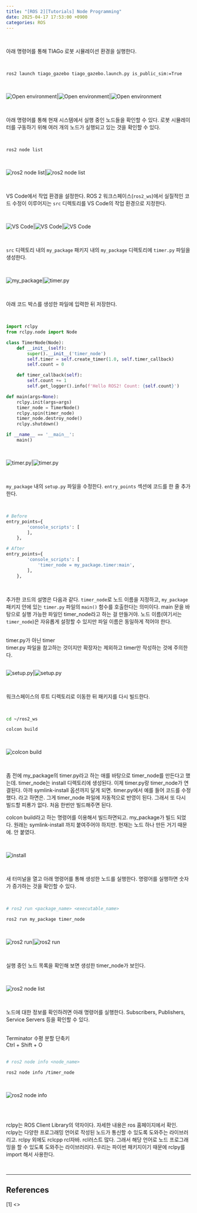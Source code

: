 ```yaml
---
title: "[ROS 2][Tutorials] Node Programming"
date: 2025-04-17 17:53:00 +0900
categories: ROS
---
```


&nbsp;

아래 명령어를 통해 TIAGo 로봇 시뮬레이션 환경을 실행한다.

<br>

```bash
ros2 launch tiago_gazebo tiago_gazebo.launch.py is_public_sim:=True
```

<br>

![Open environment](/assets/img/2025-04-17/open-environment-1.png)|![Open environment](/assets/img/2025-04-17/open-environment-2.png)|![Open environment](/assets/img/2025-04-17/open-environment-3.png)

<br>

아래 명령어를 통해 현재 시스템에서 실행 중인 노드들을 확인할 수 있다. 로봇 시뮬레이터를 구동하기 위해 여러 개의 노드가 실행되고 있는 것을 확인할 수 있다.

<br>

```bash
ros2 node list
```

<br>

![ros2 node list](/assets/img/2025-04-17/ros2-node-list-1.png)|![ros2 node list](/assets/img/2025-04-17/ros2-node-list-2.png)

<br>

VS Code에서 작업 환경을 설정한다. ROS 2 워크스페이스(`ros2_ws`)에서 실질적인 코드 수정이 이루어지는 `src` 디렉토리를 VS Code의 작업 환경으로 지정한다.

<br>

![VS Code](/assets/img/2025-04-17/vscode-1.png)|![VS Code](/assets/img/2025-04-17/vscode-2.png)|![VS Code](/assets/img/2025-04-17/vscode-3.png)

<br>

`src` 디렉토리 내의 `my_package` 패키지 내의 `my_package` 디렉토리에 `timer.py` 파일을 생성한다. 

<br>

![my_package](/assets/img/2025-04-17/my-package-1.png)|![timer.py](/assets/img/2025-04-17/timer-1.png)

<br>

아래 코드 박스를 생성한 파일에 입력한 뒤 저장한다.

<br>

```python
import rclpy
from rclpy.node import Node

class TimerNode(Node):
    def __init__(self):
        super().__init__('timer_node')
        self.timer = self.create_timer(1.0, self.timer_callback)
        self.count = 0

    def timer_callback(self):
        self.count += 1
        self.get_logger().info(f'Hello ROS2! Count: {self.count}')

def main(args=None):
    rclpy.init(args=args)
    timer_node = TimerNode()
    rclpy.spin(timer_node)
    timer_node.destroy_node()
    rclpy.shutdown()

if __name__ == '__main__':
    main()
```

<br>

![timer.py](/assets/img/2025-04-17/timer-2.png)|![timer.py](/assets/img/2025-04-17/timer-3.png)

<br>

`my_package` 내의 `setup.py` 파일을 수정한다. `entry_points` 섹션에 코드를 한 줄 추가한다.

<br>

```python
# Before
entry_points={
        'console_scripts': [
        ],
    },

# After
entry_points={
        'console_scripts': [
            'timer_node = my_package.timer:main',
        ],
    },
```

<br>

추가한 코드의 설명은 다음과 같다. `timer_node`로 노드 이름을 지정하고,  `my_package` 패키지 안에 있는 `timer.py` 파일의 `main()` 함수를 호출한다는 의미이다. main 문을 바탕으로 실행 가능한 파일인 timer_node라고 하는 걸 만들거야. 노드 이름(여기서는 `timer_node`)은 자유롭게 설정할 수 있지만 파일 이름은 동일하게 적어야 한다.

<br>

<div class="box-info">
<div class="title"> timer.py가 아닌 timer </div>
timer.py 파일을 참고하는 것이지만 확장자는 제외하고 timer만 작성하는 것에 주의한다.
</div>

<br>

![setup.py](/assets/img/2025-04-17/setup-1.png)|![setup.py](/assets/img/2025-04-17/setup-2.png)

<br>

워크스페이스의 루트 디렉토리로 이동한 뒤 패키지를 다시 빌드한다.

<br>

```bash
cd ~/ros2_ws

colcon build
```

<br>

![colcon build](/assets/img/2025-04-17/colcon-build.png)

<br>

좀 전에 my_package의 timer.py라고 하는 애를 바탕으로 timer_node를 만든다고 했는데. timer_node는 install 디렉토리에 생성된다. 이제 timer.py랑 timer_node가 연결된다. 아까 symlink-install 옵션까지 달게 되면. timer.py에서 예를 들어 코드를 수정했다. 라고 하면은. 그게 timer_node 파일에 자동적으로 반영이 된다. 그래서 또 다시 빌드할 피룡가 없다. 처음 한번만 빌드해주면 된다.

colcon build라고 하는 명령어를 이용해서 빌드하면되고. my_package가 빌드 되었다. 원래는 symlink-install 까지 붙여주어야 하지만. 현재는 노드 하나 만든 거기 때문에. 안 붙였다. 

<br>

![install](/assets/img/2025-04-17/install.png)

<br>

새 터미널을 열고 아래 명령어를 통해 생성한 노드를 실행한다. 명령어를 실행하면 숫자가 증가하는 것을 확인할 수 있다.

<br>

```bash
# ros2 run <package_name> <executable_name>

ros2 run my_package timer_node
```

<br>

![ros2 run](/assets/img/2025-04-17/ros2-run-1.png)|![ros2 run](/assets/img/2025-04-17/ros2-run-2.png)

<br>

실행 중인 노드 목록을 확인해 보면 생성한 timer_node가 보인다.

<br>

![ros2 node list](/assets/img/2025-04-17/ros2-node-list-3.png)

<br>

노드에 대한 정보를 확인하려면 아래 명령어를 실행한다. Subscribers, Publishers, Service Servers 등을 확인할 수 있다.


<br>

<div class="box-tip">
<div class="title"> Terminator 수평 분할 단축키 </div>
Ctrl + Shift + O
</div>



<br>

```bash
# ros2 node info <node_name>

ros2 node info /timer_node
```

<br>

![ros2 node info](/assets/img/2025-04-17/ros2-node-info.png)

<br>





<br>

rclpy는 ROS Client Library의 약자이다. 자세한 내용은 ros 홈페이지에서 확인. rclpy는 다양한 프로그래밍 언어로 작성된 노드가 통신할 수 있도록 도와주는 라이브러리고. rclpy 외에도 rclcpp rcl자바. rcl러스트 많다. 그래서 해당 언어로 노드 프로그래밍을 할 수 있도록 도와주는 라이브러리다. 우리는 파이썬 패키지이기 때문에 rclpy를 import 해서 사용한다.

<br>

---

## References

[1] <>

&nbsp;